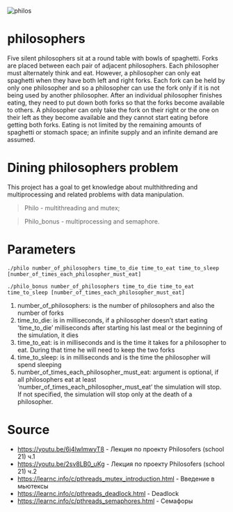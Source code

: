 ![philos](https://user-images.githubusercontent.com/63720882/139644206-60210874-2101-4ee5-837a-2b613d272555.png)
# philosophers
Five silent philosophers sit at a round table with bowls of spaghetti. Forks are placed between each pair of adjacent philosophers. Each philosopher must alternately think and eat. However, a philosopher can only eat spaghetti when they have both left and right forks. Each fork can be held by only one philosopher and so a philosopher can use the fork only if it is not being used by another philosopher. After an individual philosopher finishes eating, they need to put down both forks so that the forks become available to others. A philosopher can only take the fork on their right or the one on their left as they become available and they cannot start eating before getting both forks. Eating is not limited by the remaining amounts of spaghetti or stomach space; an infinite supply and an infinite demand are assumed.

# Dining philosophers problem

This project has a goal to get knowledge about multhithreding and multiprocessing and related problems with data manipulation.


>Philo - multithreading and mutex;

>Philo_bonus - multiprocessing and semaphore.

# Parameters

`./philo number_of_philosophers time_to_die time_to_eat time_to_sleep [number_of_times_each_philosopher_must_eat]`

`./philo_bonus number_of_philosophers time_to_die time_to_eat time_to_sleep [number_of_times_each_philosopher_must_eat]`

1. number_of_philosophers: is the number of philosophers and also the number of forks
2. time_to_die: is in milliseconds, if a philosopher doesn’t start eating ’time_to_die’ milliseconds after starting his last meal or the beginning of the       simulation, it dies
3. time_to_eat: is in milliseconds and is the time it takes for a philosopher to eat. During that time he will need to keep the two forks
4. time_to_sleep: is in milliseconds and is the time the philosopher will spend sleeping
5. number_of_times_each_philosopher_must_eat: argument is optional, if all philosophers eat at least ’number_of_times_each_philosopher_must_eat’ the simulation will stop. If not specified, the simulation will stop only at the death of a philosopher.

# Source

* https://youtu.be/6j4lwImwyT8 - Лекция по проекту Philosofers (school 21) ч.1
* https://youtu.be/2sv8LB0_uKg - Лекция по проекту Philosofers (school 21) ч.2
* https://learnc.info/c/pthreads_mutex_introduction.html - Введение в мьютексы
* https://learnc.info/c/pthreads_deadlock.html - Deadlock
* https://learnc.info/c/pthreads_semaphores.html - Семафоры

